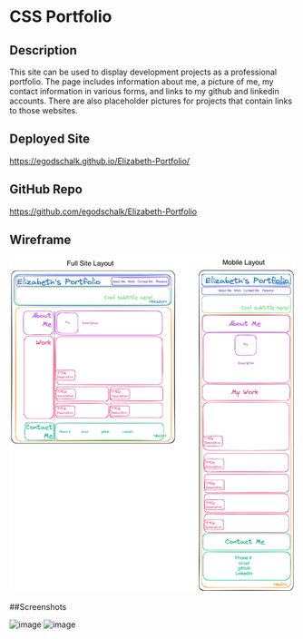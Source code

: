 # CSS Portfolio

## Description

This site can be used to display development projects as a professional portfolio. The page includes information about me, a picture of me, my contact information in various forms, and links to my github and linkedin accounts. There are also placeholder pictures for projects that contain links to those websites.

## Deployed Site

https://egodschalk.github.io/Elizabeth-Portfolio/

## GitHub Repo

https://github.com/egodschalk/Elizabeth-Portfolio

## Wireframe

![alt text](<Elizabeth Portfolio Wireframe.png>)

##Screenshots

![image](https://github.com/user-attachments/assets/af5941fb-776e-4d9f-83d3-35960c9ae26f)
![image](https://github.com/user-attachments/assets/760d0cbb-4f43-4a55-b8c4-d69e46b1820a)
